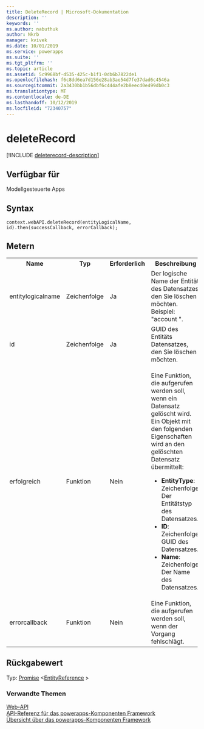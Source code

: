```yaml
---
title: DeleteRecord | Microsoft-Dokumentation
description: ''
keywords: ''
ms.author: nabuthuk
author: Nkrb
manager: kvivek
ms.date: 10/01/2019
ms.service: powerapps
ms.suite: ''
ms.tgt_pltfrm: ''
ms.topic: article
ms.assetid: 5c9968bf-d535-425c-b1f1-0db6b7822de1
ms.openlocfilehash: f6c8dd6ea7d156e28ab3ae54d7fe37dad6c4546a
ms.sourcegitcommit: 2a3430bb1b56dbf6c444afe2b8eecd0e499db0c3
ms.translationtype: MT
ms.contentlocale: de-DE
ms.lasthandoff: 10/12/2019
ms.locfileid: "72340757"
---
```

# <a name="deleterecord"></a>deleteRecord

[!INCLUDE [deleterecord-description](includes/deleterecord-description.md)]

## <a name="available-for"></a>Verfügbar für 

Modellgesteuerte Apps

## <a name="syntax"></a>Syntax

`context.webAPI.deleteRecord(entityLogicalName, id).then(successCallback, errorCallback);`

## <a name="parameters"></a>Metern

<table style="width:100%">
<tr>
<th>Name</th>
<th>Typ</th>
<th>Erforderlich</th>
<th>Beschreibung</th>
</tr>
<tr>
<td>entitylogicalname</td>
<td>Zeichenfolge</td>
<td>Ja</td>
<td>Der logische Name der Entität des Datensatzes, den Sie löschen möchten. Beispiel: &quot;account &quot;. </td>
</tr>
<tr>
<td>id</td>
<td>Zeichenfolge</td>
<td>Ja</td>
<td>GUID des Entitäts Datensatzes, den Sie löschen möchten.</td>
</tr>
<tr>
<td>erfolgreich</td>
<td>Funktion</td>
<td>Nein</td>
<td><p>Eine Funktion, die aufgerufen werden soll, wenn ein Datensatz gelöscht wird. Ein Objekt mit den folgenden Eigenschaften wird an den gelöschten Datensatz übermittelt:</p>
<ul>
<li><b>EntityType</b>: Zeichenfolge. Der Entitätstyp des Datensatzes.</li>
<li><b>ID</b>: Zeichenfolge. GUID des Datensatzes.</li>
<li><b>Name</b>: Zeichenfolge. Der Name des Datensatzes.</li>
</ul></td>
</tr>
<tr>
<td>errorcallback</td>
<td>Funktion</td>
<td>Nein</td>
<td>Eine Funktion, die aufgerufen werden soll, wenn der Vorgang fehlschlägt.</td>
</tr>
</table>

## <a name="return-value"></a>Rückgabewert

Typ: [Promise](https://developer.mozilla.org/docs/Web/JavaScript/reference/Global_Objects/Promise) <[EntityReference](../entityreference.md) >

### <a name="related-topics"></a>Verwandte Themen

[Web-API](../webapi.md)<br/>
[API-Referenz für das powerapps-Komponenten Framework](../../reference/index.md)<br/>
[Übersicht über das powerapps-Komponenten Framework](../../overview.md)